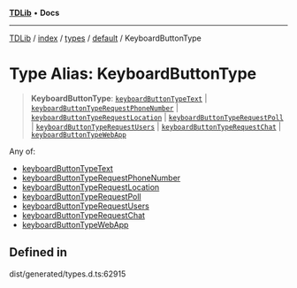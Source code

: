 [**TDLib**](../../../../../../README.md) • **Docs**

***

[TDLib](../../../../../../modules.md) / [index](../../../../../README.md) / [types](../../../README.md) / [default](../README.md) / KeyboardButtonType

# Type Alias: KeyboardButtonType

> **KeyboardButtonType**: [`keyboardButtonTypeText`](keyboardButtonTypeText.md) \| [`keyboardButtonTypeRequestPhoneNumber`](keyboardButtonTypeRequestPhoneNumber.md) \| [`keyboardButtonTypeRequestLocation`](keyboardButtonTypeRequestLocation.md) \| [`keyboardButtonTypeRequestPoll`](keyboardButtonTypeRequestPoll.md) \| [`keyboardButtonTypeRequestUsers`](keyboardButtonTypeRequestUsers.md) \| [`keyboardButtonTypeRequestChat`](keyboardButtonTypeRequestChat.md) \| [`keyboardButtonTypeWebApp`](keyboardButtonTypeWebApp.md)

Any of:
- [keyboardButtonTypeText](keyboardButtonTypeText.md)
- [keyboardButtonTypeRequestPhoneNumber](keyboardButtonTypeRequestPhoneNumber.md)
- [keyboardButtonTypeRequestLocation](keyboardButtonTypeRequestLocation.md)
- [keyboardButtonTypeRequestPoll](keyboardButtonTypeRequestPoll.md)
- [keyboardButtonTypeRequestUsers](keyboardButtonTypeRequestUsers.md)
- [keyboardButtonTypeRequestChat](keyboardButtonTypeRequestChat.md)
- [keyboardButtonTypeWebApp](keyboardButtonTypeWebApp.md)

## Defined in

dist/generated/types.d.ts:62915
